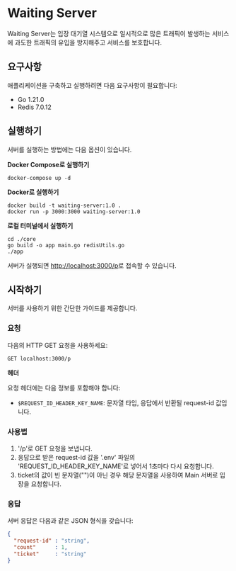 # Waiting Server

Waiting Server는 입장 대기열 시스템으로 일시적으로 많은 트래픽이 발생하는 서비스에 과도한 트래픽의 유입을 방지해주고 서비스를 보호합니다.

## 요구사항

애플리케이션을 구축하고 실행하려면 다음 요구사항이 필요합니다:
- Go 1.21.0 
- Redis 7.0.12

## 실행하기

서버를 실행하는 방법에는 다음 옵션이 있습니다.

**Docker Compose로 실행하기**

```shell
docker-compose up -d
```

**Docker로 실행하기**

```shell
docker build -t waiting-server:1.0 .
docker run -p 3000:3000 waiting-server:1.0
```

**로컬 터미널에서 실행하기**
```shell
cd ./core
go build -o app main.go redisUtils.go
./app
```

서버가 실행되면 [http://localhost:3000/p](http://localhost:3000/p)로 접속할 수 있습니다.

## 시작하기

서버를 사용하기 위한 간단한 가이드를 제공합니다.

### 요청

다음의 HTTP GET 요청을 사용하세요:

```http
GET localhost:3000/p
```

**헤더**

요청 헤더에는 다음 정보를 포함해야 합니다:

- `$REQUEST_ID_HEADER_KEY_NAME`: 문자열 타입, 응답에서 반환될 request-id 값입니다.

### 사용법

1. '/p'로 GET 요청을 보냅니다.
2. 응답으로 받은 request-id 값을 '.env' 파일의 'REQUEST_ID_HEADER_KEY_NAME'로 넣어서 1초마다 다시 요청합니다.
3. ticket의 값이 빈 문자열("")이 아닌 경우 해당 문자열을 사용하여 Main 서버로 입장을 요청합니다.

### 응답

서버 응답은 다음과 같은 JSON 형식을 갖습니다:
```json
{
  "request-id" : "string",
  "count"      : 1,
  "ticket"     : "string"
}
```
